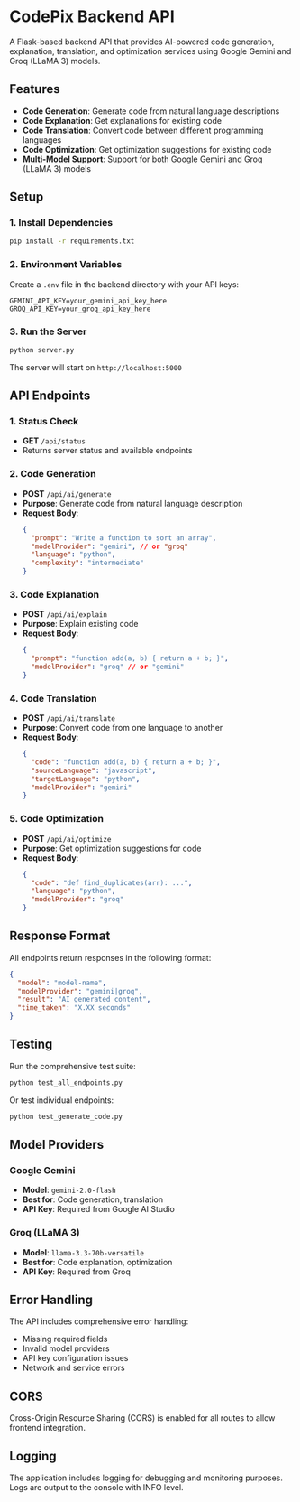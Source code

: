 # CodePix Backend API

A Flask-based backend API that provides AI-powered code generation, explanation, translation, and optimization services using Google Gemini and Groq (LLaMA 3) models.

## Features

- **Code Generation**: Generate code from natural language descriptions
- **Code Explanation**: Get explanations for existing code
- **Code Translation**: Convert code between different programming languages
- **Code Optimization**: Get optimization suggestions for existing code
- **Multi-Model Support**: Support for both Google Gemini and Groq (LLaMA 3) models

## Setup

### 1. Install Dependencies

```bash
pip install -r requirements.txt
```

### 2. Environment Variables

Create a `.env` file in the backend directory with your API keys:

```env
GEMINI_API_KEY=your_gemini_api_key_here
GROQ_API_KEY=your_groq_api_key_here
```

### 3. Run the Server

```bash
python server.py
```

The server will start on `http://localhost:5000`

## API Endpoints

### 1. Status Check
- **GET** `/api/status`
- Returns server status and available endpoints

### 2. Code Generation
- **POST** `/api/ai/generate`
- **Purpose**: Generate code from natural language description
- **Request Body**:
  ```json
  {
    "prompt": "Write a function to sort an array",
    "modelProvider": "gemini", // or "groq"
    "language": "python",
    "complexity": "intermediate"
  }
  ```

### 3. Code Explanation
- **POST** `/api/ai/explain`
- **Purpose**: Explain existing code
- **Request Body**:
  ```json
  {
    "prompt": "function add(a, b) { return a + b; }",
    "modelProvider": "groq" // or "gemini"
  }
  ```

### 4. Code Translation
- **POST** `/api/ai/translate`
- **Purpose**: Convert code from one language to another
- **Request Body**:
  ```json
  {
    "code": "function add(a, b) { return a + b; }",
    "sourceLanguage": "javascript",
    "targetLanguage": "python",
    "modelProvider": "gemini"
  }
  ```

### 5. Code Optimization
- **POST** `/api/ai/optimize`
- **Purpose**: Get optimization suggestions for code
- **Request Body**:
  ```json
  {
    "code": "def find_duplicates(arr): ...",
    "language": "python",
    "modelProvider": "groq"
  }
  ```

## Response Format

All endpoints return responses in the following format:

```json
{
  "model": "model-name",
  "modelProvider": "gemini|groq",
  "result": "AI generated content",
  "time_taken": "X.XX seconds"
}
```

## Testing

Run the comprehensive test suite:

```bash
python test_all_endpoints.py
```

Or test individual endpoints:

```bash
python test_generate_code.py
```

## Model Providers

### Google Gemini
- **Model**: `gemini-2.0-flash`
- **Best for**: Code generation, translation
- **API Key**: Required from Google AI Studio

### Groq (LLaMA 3)
- **Model**: `llama-3.3-70b-versatile`
- **Best for**: Code explanation, optimization
- **API Key**: Required from Groq

## Error Handling

The API includes comprehensive error handling:
- Missing required fields
- Invalid model providers
- API key configuration issues
- Network and service errors

## CORS

Cross-Origin Resource Sharing (CORS) is enabled for all routes to allow frontend integration.

## Logging

The application includes logging for debugging and monitoring purposes. Logs are output to the console with INFO level. 